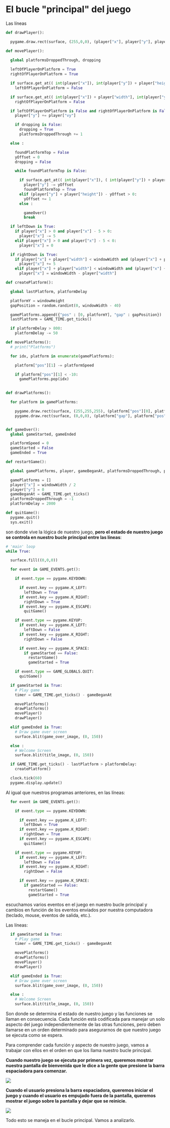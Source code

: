 # El bucle "principal" del juego
Las líneas
```python 
def drawPlayer():

  pygame.draw.rect(surface, (255,0,0), (player["x"], player["y"], player["width"], player["height"]))

def movePlayer():
  
  global platformsDroppedThrough, dropping

  leftOfPlayerOnPlatform = True
  rightOfPlayerOnPlatform = True

  if surface.get_at(( int(player["x"]), int(player["y"]) + player["height"])) == (0,0,0,255):
    leftOfPlayerOnPlatform = False

  if surface.get_at(( int(player["x"]) + player["width"], int(player["y"]) + player["height"])) == (0,0,0,255):
    rightOfPlayerOnPlatform = False

  if leftOfPlayerOnPlatform is False and rightOfPlayerOnPlatform is False and (player["y"] + player["height"]) + player["vy"] < windowHeight:
    player["y"] += player["vy"]

    if dropping is False:
      dropping = True
      platformsDroppedThrough += 1

  else :

    foundPlatformTop = False
    yOffset = 0
    dropping = False

    while foundPlatformTop is False:

      if surface.get_at(( int(player["x"]), ( int(player["y"]) + player["height"]) - yOffset )) == (0,0,0,255):
        player["y"] -= yOffset
        foundPlatformTop = True
      elif (player["y"] + player["height"]) - yOffset > 0:
        yOffset += 1
      else :

        gameOver()
        break

  if leftDown is True:
    if player["x"] > 0 and player["x"] - 5 > 0:
      player["x"] -= 5
    elif player["x"] > 0 and player["x"] - 5 < 0:
      player["x"] = 0

  if rightDown is True:
    if player["x"] + player["width"] < windowWidth and (player["x"] + player["width"]) + 5 < windowWidth:
      player["x"] += 5
    elif player["x"] + player["width"] < windowWidth and (player["x"] + player["width"]) + 5 > windowWidth:
      player["x"] = windowWidth - player["width"]

def createPlatform():

  global lastPlatform, platformDelay

  platformY = windowHeight
  gapPosition = random.randint(0, windowWidth - 40)

  gamePlatforms.append({"pos" : [0, platformY], "gap" : gapPosition})
  lastPlatform = GAME_TIME.get_ticks()

  if platformDelay > 800:
    platformDelay -= 50

def movePlatforms():
  # print("Platforms")

  for idx, platform in enumerate(gamePlatforms):

    platform["pos"][1] -= platformSpeed

    if platform["pos"][1] < -10:
      gamePlatforms.pop(idx)
      

def drawPlatforms():

  for platform in gamePlatforms:

    pygame.draw.rect(surface, (255,255,255), (platform["pos"][0], platform["pos"][1], windowWidth, 10))
    pygame.draw.rect(surface, (0,0,0), (platform["gap"], platform["pos"][1], 40, 10) )


def gameOver():
  global gameStarted, gameEnded

  platformSpeed = 0
  gameStarted = False
  gameEnded = True

def restartGame():

  global gamePlatforms, player, gameBeganAt, platformsDroppedThrough, platformDelay

  gamePlatforms = []
  player["x"] = windowWidth / 2
  player["y"] = 0
  gameBeganAt = GAME_TIME.get_ticks()
  platformsDroppedThrough = -1
  platformDelay = 2000

def quitGame():
  pygame.quit()
  sys.exit()
```

son donde vive la lógica de nuestro juego, **pero el estado de nuestro juego se controla en nuestro bucle principal entre las líneas**:

```python 
# 'main' loop
while True:

  surface.fill((0,0,0))

  for event in GAME_EVENTS.get():

    if event.type == pygame.KEYDOWN:

      if event.key == pygame.K_LEFT:
        leftDown = True
      if event.key == pygame.K_RIGHT:
        rightDown = True
      if event.key == pygame.K_ESCAPE:
        quitGame()

    if event.type == pygame.KEYUP:
      if event.key == pygame.K_LEFT:
        leftDown = False
      if event.key == pygame.K_RIGHT:
        rightDown = False

      if event.key == pygame.K_SPACE:
        if gameStarted == False:
          restartGame()
          gameStarted = True

    if event.type == GAME_GLOBALS.QUIT:
      quitGame()

  if gameStarted is True:
    # Play game
    timer = GAME_TIME.get_ticks() - gameBeganAt

    movePlatforms()
    drawPlatforms()
    movePlayer()
    drawPlayer()

  elif gameEnded is True:
    # Draw game over screen
    surface.blit(game_over_image, (0, 150))

  else :
    # Welcome Screen
    surface.blit(title_image, (0, 150))

  if GAME_TIME.get_ticks() - lastPlatform > platformDelay:
    createPlatform()

  clock.tick(60)
  pygame.display.update()
```
Al igual que nuestros programas anteriores, en las líneas:

```python
  for event in GAME_EVENTS.get():

    if event.type == pygame.KEYDOWN:

      if event.key == pygame.K_LEFT:
        leftDown = True
      if event.key == pygame.K_RIGHT:
        rightDown = True
      if event.key == pygame.K_ESCAPE:
        quitGame()

    if event.type == pygame.KEYUP:
      if event.key == pygame.K_LEFT:
        leftDown = False
      if event.key == pygame.K_RIGHT:
        rightDown = False

      if event.key == pygame.K_SPACE:
        if gameStarted == False:
          restartGame()
          gameStarted = True
```
 escuchamos varios eventos en el juego en nuestro bucle principal y cambios en función de los eventos enviados por nuestra computadora (teclado, mouse, eventos de salida, etc.). 

Las líneas:

```python
  if gameStarted is True:
    # Play game
    timer = GAME_TIME.get_ticks() - gameBeganAt

    movePlatforms()
    drawPlatforms()
    movePlayer()
    drawPlayer()

  elif gameEnded is True:
    # Draw game over screen
    surface.blit(game_over_image, (0, 150))

  else :
    # Welcome Screen
    surface.blit(title_image, (0, 150))
```

Son donde se determina el estado de nuestro juego y las funciones se llaman en consecuencia. Cada función está codificada para manejar un solo aspecto del juego independientemente de las otras funciones, pero deben llamarse en un orden determinado para asegurarnos de que nuestro juego se ejecuta como se espera. 

Para comprender cada función y aspecto de nuestro juego, vamos a trabajar con ellos en el orden en que los llama nuestro bucle principal.

**Cuando nuestro juego se ejecuta por primera vez, queremos mostrar nuestra pantalla de bienvenida que le dice a la gente que presione la barra espaciadora para comenzar.**

![](https://github.com/Ezzzzzzzzzzzzzz/Taller_PyG/blob/master/PracticasPyG/Practica4/intro.JPG)

**Cuando el usuario presiona la barra espaciadora, queremos iniciar el juego y cuando el usuario es empujado fuera de la pantalla, queremos mostrar el juego sobre la pantalla y dejar que se reinicie.** 

![](https://github.com/Ezzzzzzzzzzzzzz/Taller_PyG/blob/master/PracticasPyG/Practica4/gameover.JPG)

Todo esto se maneja en el bucle principal. Vamos a analizarlo.
<!--stackedit_data:
eyJoaXN0b3J5IjpbMTM1MzI4NjM1MSwyMDE3MTAyMTA1LDE5MD
A0ODQ3MzQsOTAyNDE3NjQxXX0=
-->